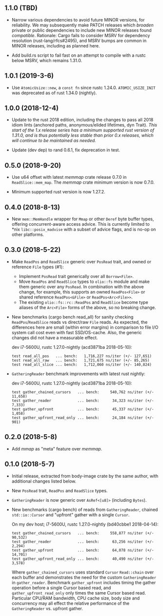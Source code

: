 ## 1.1.0 (TBD)
* Narrow various dependencies to avoid future MINOR versions, for reliability.
  We may subsequently make PATCH releases which _broaden_ private or public
  dependencies to include new MINOR releases found _compatible_. Rationale:
  Cargo fails to consider MSRV for dependency resolution (rust-lang/rfcs#2495),
  and MSRV bumps are common in MINOR releases, including as planned here.

* Add build.rs script to fail fast on an attempt to compile with a rustc below
  MSRV, which remains 1.31.0.

## 1.0.1 (2019-3-6)
* Use `AtomicUsize::new`, a `const fn` since rustc 1.24.0. `ATOMIC_USIZE_INIT`
  was deprecated as of rust 1.34.0 (nightly).

## 1.0.0 (2018-12-4)
* Update to the rust 2018 edition, including the changes to pass all 2018 idiom
  lints (anchored paths, anonymous/elided lifetimes, dyn Trait).  _This start
  of the 1.x release series has a minimum supported rust version of 1.31.0, and
  is thus potentially less stable than prior 0.x releases, which will continue
  to be maintained as needed._

* Update (dev dep) to rand 0.6.1, fix deprecation in test.

## 0.5.0 (2018-9-20)
* Use u64 offset with latest *memmap* crate release 0.7.0 in
  `ReadSlice::mem_map`. The *memmap* crate minimum version is now 0.7.0.

* Minimum supported rust version is now 1.27.2.

## 0.4.0 (2018-8-13)
* New `mem::MemHandle` wrapper for `Mmap` or other `Deref` byte buffer types,
  offering concurrent-aware access advice. This is currently limited to \*nix
  `libc::posix_madvise` with a subset of advice flags, and is no-op on other
  platforms.

## 0.3.0 (2018-5-22)
* Make `ReadPos` and `ReadSlice` generic over `PosRead` trait, and owned or
  reference `File` types (#1):
  * Implement `PosRead` trait generically over all `Borrow<File>`.
  * Move `ReadPos` and `ReadSlice` types to `olio::fs` module and make them
    generic over any `PosRead`. In combination with the above change, for
    example, this supports an owned `ReadPos<File>` or shared reference
    `ReadPos<&File>` or `ReadPos<Arc<File>>`.
  * The existing `olio::fs::rc::ReadPos` and `ReadSlice` become type aliases
    of the `Arc<File>` forms of the above, so no breaking change.

* New benchmarks (cargo bench read_all) for sanity checking
  `ReadPos`/`ReadSlice` reads vs direct/raw `File` reads. As expected, the
  differences here are small (within error margins) in comparison to file I/O
  system call cost even with fast SSD/OS-cache. Also, the generic changes did
  not have a measurable effect.

  dev i7-5600U, rustc 1.27.0-nightly (acd3871ba 2018-05-10):
  ``` text
  test read_all_pos   ... bench:   1,716,227 ns/iter (+/- 127,651)
  test read_all_raw   ... bench:   1,721,675 ns/iter (+/- 85,265)
  test read_all_slice ... bench:   1,712,060 ns/iter (+/- 140,824)
  ```

* `GatheringReader` benchmark improvements with latest rust nightly:

  dev i7-5600U, rustc 1.27.0-nightly (acd3871ba 2018-05-10):
  ``` text
  test gather_chained_cursors   ... bench:     540,762 ns/iter (+/- 11,658)
  test gather_reader            ... bench:      34,323 ns/iter (+/- 7,333)
  test gather_upfront           ... bench:      45,337 ns/iter (+/- 1,058)
  test gather_upfront_read_only ... bench:      24,184 ns/iter (+/- 901)
  ```

## 0.2.0 (2018-5-8)
* Add _mmap_ as "meta" feature over _memmap_.

## 0.1.0 (2018-5-7)
* Initial release, extracted from body-image crate by the same author,
  with additional changes listed below.

* New `PosRead` trait, `ReadPos` and `ReadSlice` types.

* `GatheringReader` is now generic over `AsRef<[u8]>` (including
  `Bytes`).

* New benchmarks (cargo bench) of reads from `GatheringReader`,
  chained `std::io::Cursor` and "upfront" gather with a single `Cursor`.

  On my dev host; i7-5600U, rustc 1.27.0-nightly (bd40cbbe1 2018-04-14):
  ``` text
  test gather_chained_cursors   ... bench:     558,877 ns/iter (+/- 90,532)
  test gather_reader            ... bench:      63,256 ns/iter (+/- 2,294)
  test gather_upfront           ... bench:      64,078 ns/iter (+/- 14,701)
  test gather_upfront_read_only ... bench:      40,490 ns/iter (+/- 3,578)
  ```

  Where `gather_chained_cursors` uses standard `Cursor` `Read::chain`
  over each buffer and demonstrates the need for the custom
  `GatheringReader` in `gather_reader`.  Benchmark `gather_upfront`
  includes timing the gather operation before a single Cursor
  based read, and `gather_upfront_read_only` only times the same
  Cursor based read.  Particular CPU/RAM bandwidth, CPU cache size,
  body size and concurrency may all effect the relative performance of
  the `GatheringReader` vs. upfront gather.
